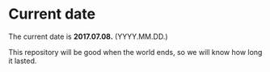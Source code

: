 # Current date

The current date is **2017.07.08.** (YYYY.MM.DD.)

This repository will be good when the world ends, so we will know how long it lasted.